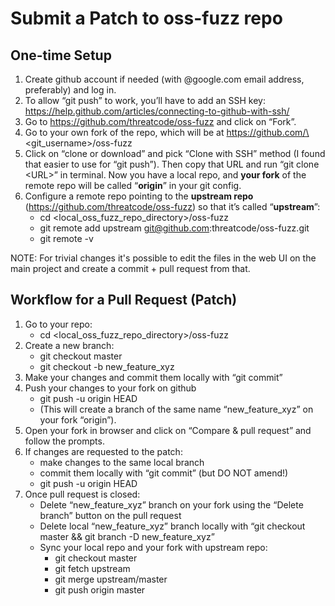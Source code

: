 # Submit a Patch to oss-fuzz repo

## One-time Setup

1.  Create github account if needed (with @google.com email address, preferably)
    and log in.
1.  To allow “git push” to work, you’ll have to add an SSH key:
    https://help.github.com/articles/connecting-to-github-with-ssh/
1.  Go to https://github.com/threatcode/oss-fuzz and click on “Fork”.
1.  Go to your own fork of the repo, which will be at
    https://github.com/\<git_username\>/oss-fuzz
1.  Click on “clone or download” and pick “Clone with SSH” method (I found that
    easier to use for “git push”). Then copy that URL and run “git clone \<URL\>”
    in terminal. Now you have a local repo, and **your fork** of the remote repo
    will be called “**origin**” in your git config.
1.  Configure a remote repo pointing to the **upstream repo**
    (https://github.com/threatcode/oss-fuzz) so that it’s called “**upstream**”:
    *   cd \<local_oss_fuzz_repo_directory\>/oss-fuzz
    *   git remote add upstream git@github.com:threatcode/oss-fuzz.git
    *   git remote -v

NOTE: For trivial changes it's possible to edit the files in the web UI on the
main project and create a commit + pull request from that.

## Workflow for a Pull Request (Patch)

1.  Go to your repo:
    *   cd \<local_oss_fuzz_repo_directory\>/oss-fuzz
1.  Create a new branch:
    *   git checkout master
    *   git checkout -b new_feature_xyz
1.  Make your changes and commit them locally with “git commit”
1.  Push your changes to your fork on github
    *   git push -u origin HEAD
    *   (This will create a branch of the same name “new_feature_xyz” on your
        fork “origin”).
1.  Open your fork in browser and click on “Compare & pull request” and follow
    the prompts.
1.  If changes are requested to the patch:
    *   make changes to the same local branch
    *   commit them locally with “git commit” (but DO NOT amend!)
    *   git push -u origin HEAD
1.  Once pull request is closed:
    *   Delete “new_feature_xyz” branch on your fork using the “Delete branch”
        button on the pull request
    *   Delete local “new_feature_xyz” branch locally with “git checkout master
        && git branch -D new_feature_xyz”
    *   Sync your local repo and your fork with upstream repo:
        *   git checkout master
        *   git fetch upstream
        *   git merge upstream/master
        *   git push origin master

